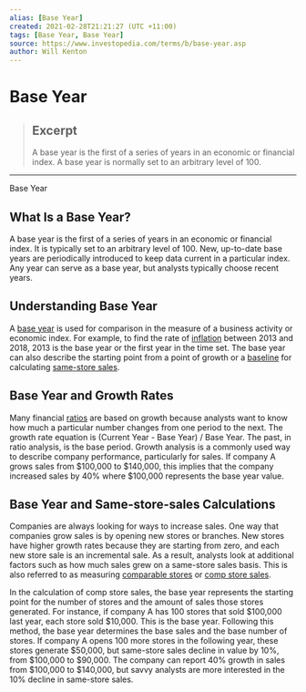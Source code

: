 ```yaml
---
alias: [Base Year]
created: 2021-02-28T21:21:27 (UTC +11:00)
tags: [Base Year, Base Year]
source: https://www.investopedia.com/terms/b/base-year.asp
author: Will Kenton
---
```


# Base Year

> ## Excerpt
> A base year is the first of a series of years in an economic or financial index. A base year is normally set to an arbitrary level of 100.

---

Base Year
## What Is a Base Year?

A base year is the first of a series of years in an economic or financial index. It is typically set to an arbitrary level of 100. New, up-to-date base years are periodically introduced to keep data current in a particular index. Any year can serve as a base year, but analysts typically choose recent years.

## Understanding Base Year

A [base year](https://www.investopedia.com/terms/b/base-year-analysis.asp) is used for comparison in the measure of a business activity or economic index. For example, to find the rate of [inflation](https://www.investopedia.com/terms/i/inflation.asp) between 2013 and 2018, 2013 is the base year or the first year in the time set. The base year can also describe the starting point from a point of growth or a [baseline](https://www.investopedia.com/terms/b/baseline.asp) for calculating [same-store sales](https://www.investopedia.com/terms/s/samestoresales.asp).

## Base Year and Growth Rates

Many financial [ratios](https://www.investopedia.com/terms/r/ratioanalysis.asp) are based on growth because analysts want to know how much a particular number changes from one period to the next. The growth rate equation is (Current Year - Base Year) / Base Year. The past, in ratio analysis, is the base period. Growth analysis is a commonly used way to describe company performance, particularly for sales. If company A grows sales from $100,000 to $140,000, this implies that the company increased sales by 40% where $100,000 represents the base year value.

## Base Year and Same-store-sales Calculations

Companies are always looking for ways to increase sales. One way that companies grow sales is by opening new stores or branches. New stores have higher growth rates because they are starting from zero, and each new store sale is an incremental sale. As a result, analysts look at additional factors such as how much sales grew on a same-store sales basis. This is also referred to as measuring [comparable stores](https://www.investopedia.com/terms/c/comparable-store-sales.asp) or [comp store sales](https://www.investopedia.com/terms/c/comps.asp).

In the calculation of comp store sales, the base year represents the starting point for the number of stores and the amount of sales those stores generated. For instance, if company A has 100 stores that sold $100,000 last year, each store sold $10,000. This is the base year. Following this method, the base year determines the base sales and the base number of stores. If company A opens 100 more stores in the following year, these stores generate $50,000, but same-store sales decline in value by 10%, from $100,000 to $90,000. The company can report 40% growth in sales from $100,000 to $140,000, but savvy analysts are more interested in the 10% decline in same-store sales.

